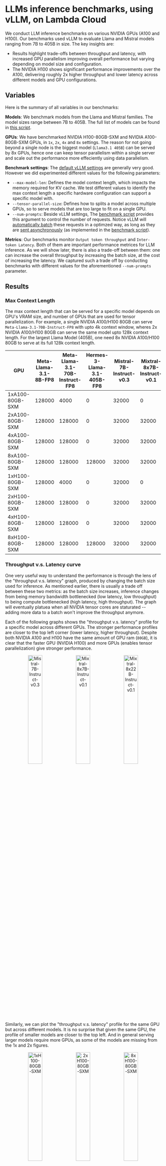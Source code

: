 
# LLMs inference benchmarks, using vLLM, on Lambda Cloud

We conduct LLM inference benchmarks on various NVIDIA GPUs (A100 and H100). Our benchmarks used vLLM to evaluate Llama and Mistral models ranging from 7B to 405B in size. The key insights are:
* Results highlight trade-offs between throughput and latency, with increased GPU parallelism improving overall performance but varying depending on model size and configuration.
* The NVIDIA H100 shows significant performance improvements over the A100, delivering roughly 2x higher throughput and lower latency across different models and GPU configurations.

## Variables

Here is the summary of all variables in our benchmarks:

__Models__: We benchmark models from the Llama and Mistral families. The model sizes range between 7B to 405B. The full list of models can be found in [this script](https://github.com/LambdaLabsML/vllm-benchmark/blob/main/cache_model.py#L3). 

__GPUs__: We have benchmarked NVIDIA H100-80GB-SXM and NVIDIA A100-80GB-SXM GPUs, in `1x`, `2x`, `4x` and `8x` settings. The reason for not going beyond a single node is the biggest model (`Llama3.1 405B`) can be served by 8x GPUs, hence one can keep tensor parallelism within a single server and scale out the performance more effeciently using data parallelism. 

__Benchmark settings__: The [default vLLM settings](https://docs.vllm.ai/en/latest/models/engine_args.html) are generally very good. However we did experimented different values for the following parameters:
* `--max-model-len`: Defines the model context length, which impacts the memory required for KV cache. We test different values to identify the max context length a specific hardware configuration can support a specific model with.
* `--tensor-parallel-size`: Defines how to splits a model across multiple GPUs, so to serve models that are too large to fit on a single GPU.
* `--num-prompts`: Beside vLLM settings, The [benchmark script](https://github.com/vllm-project/vllm/blob/main/benchmarks/benchmark_serving.py) provides this argument to control the number of requests. Notice vLLM will [automatically batch](https://github.com/vllm-project/vllm/issues/1707#issuecomment-1816797973) these requests in a optimzed way, as long as they are [sent asynchronously](https://github.com/vllm-project/vllm/issues/2257#issuecomment-1869400614) (as implemented in the [benchmark script](https://github.com/vllm-project/vllm/blob/main/benchmarks/benchmark_serving.py)).

__Metrics__: Our benchmarks monitor `Output token throughput` and `Inter-token Latency`. Both of them are important performance metrices for LLM inference. As we will show later, there is also a trade-off between them: one can increase the overall throughput by increasing the batch size, at the cost of increasing the latency. We captured such a trade off by conducting benchmarks with different values for the aforementioned `--num-prompts` parameter.


## Results

### Max Context Length

The max context length that can be served for a specific model depends on GPU's VRAM size, and number of GPUs that are used for tensor parallelization. For example, a single NVIDIA A100/H100 80GB can serve `Meta-Llama-3.1-70B-Instruct-FP8` with upto 4k context window, wheres 2x NVIDIA A100/H100 80GB can serve the same model upto 128k context length. For the largest Llama Model (405B), one need 8x NVIDIA A100/H100 80GB to serve at its full 128k context length.

| GPU                | Meta-Llama-3.1-8B-FP8 | Meta-Llama-3.1-70B-Instruct-FP8 | Hermes-3-Llama-3.1-405B-FP8 | Mistral-7B-Instruct-v0.3 | Mixtral-8x7B-Instruct-v0.1 | Mixtral-8x22B-Instruct-v0.1 | Mistral-Nemo-Instruct-2407 | Mistral-Large-Instruct-2407 |
|--------------------|-----------------------|---------------------------------|-----------------------------|---------------------------|----------------------------|-----------------------------|----------------------------|-----------------------------|
| 1xA100-80GB-SXM    | 128000                | 4000                            | 0                           | 32000                     | 0                          | 0                           | 128000                    | 0                           |
| 2xA100-80GB-SXM    | 128000                | 128000                          | 0                           | 32000                     | 32000                      | 0                           | 128000                    | 0                           |
| 4xA100-80GB-SXM    | 128000                | 128000                          | 0                           | 32000                     | 32000                      | 16000                       | 128000                    | 128000                     |
| 8xA100-80GB-SXM    | 128000                | 128000                          | 128000                      | 32000                     | 32000                      | 64000                       | 128000                    | 128000                     |
| 1xH100-80GB-SXM    | 128000                | 4000                            | 0                           | 32000                     | 0                          | 0                           | 128000                    | 0                           |
| 2xH100-80GB-SXM    | 128000                | 128000                          | 0                           | 32000                     | 32000                      | 0                           | 128000                    | 0                           |
| 4xH100-80GB-SXM    | 128000                | 128000                          | 0                           | 32000                     | 32000                      | 16000                       | 128000                    | 128000                     |
| 8xH100-80GB-SXM    | 128000                | 128000                          | 128000                      | 32000                     | 32000                      | 64000                       | 128000                    | 128000                     |


### Throughput v.s. Latency curve
One very useful way to understand the performance is through the lens of the "throughput v.s. latency" graph, produced by changing the batch size used for inference. As mentioned earlier, there is usually a trade off between these two metrics: as the batch size increases, inference changes from being memory bandwidth bottlenecked (low latency, low throughput) to being compute bottlenecked (high latency, high throughput). The graph will eventually platuea when all NVIDIA tensor cores are staturated -- adding more data to a batch won't improve the throughput anymore.

Each of the following graphs shows the "throughput v.s. latency" profile for a specific model across different GPUs. The stronger performance profiles are closer to the top left corner (lower latency, higher throughput). Despite both NVIDIA A100 and H100 have the same amount of GPU ram (`80GB`), it is clear that the faster GPU (NVIDIA H100) and more GPUs (enables tensor parallelization) give stronger performance. 

<p align="center">
  <img src="./renders/Mistral-7B-Instruct-v0.3_len2000.png" alt="Mistral-7B-Instruct-v0.3" width="30%" />
  <img src="./renders/Mixtral-8x7B-Instruct-v0.1_len2000.png" alt="Mixtral-8x7B-Instruct-v0.1" width="30%" />
  <img src="./renders/Mixtral-8x22B-Instruct-v0.1_len2000.png" alt="Mixtral-8x22B-Instruct-v0.1" width="30%" />
</p>


Similarly, we can plot the "throughput v.s. latency" profile for the same GPU but across different models. It is no surprise that given the same GPU, the profile of smaller models are closer to the top left. And in general serving larger models require more GPUs, as some of the models are missing from the 1x and 2x figures.

<p align="center">
  <img src="./renders/1xH100-80GB-SXM.png" alt="1xH100-80GB-SXM" width="30%" />
  <img src="./renders/2xH100-80GB-SXM.png" alt="2xH100-80GB-SXM" width="30%" />
  <img src="./renders/8xH100-80GB-SXM.png" alt="8xH100-80GB-SXM" width="30%" />
</p>


### Tensor Parallel v.s. Data Parallel
Which is a better way to scale the performance? Is it better to scale vertically using tensor parallelism, or is it better to scale horizontally with daa parallelism. The former gives you a "beefier" processor by combining the memory and tensor cores from multiple GPUs, at the cost of inter-device communication; while the later keep each GPUs independent so you have a fleet of less powerful devices. 

The following figures illustrate the different characteristics of these two parallelism strategies. To do so, we doubled the number of GPUs and applied either DP to horizontally scale the system, or TF to vertically scale the system. We also double the number of prompts used in the system so to make sure data parallelism could double its throughput while keeping the latency unaffected. Our benchmark showed tensor parallelism runs at lower latencies, while data parallelism runs at higher throughputs. 

<p align="center">
  <img src="./renders/scale_Mistral-7B-Instruct-v0.3_len2000.png" alt="scale_Mistral-7B-Instruct-v0.3_len2000" width="30%" />
  <img src="./renders/scale_Mixtral-8x7B-Instruct-v0.1_len2000.png" alt="scale_Mixtral-8x7B-Instruct-v0.1_len2000" width="30%" />
  <img src="./renders/scale_Mixtral-8x22B-Instruct-v0.1_len2000.png" alt="scale_Mixtral-8x22B-Instruct-v0.1_len2000" width="30%" />
</p>

In general, scaling out the performance using data parallelism can be more rewarding, if a model can be fit into an existing system. The following table shows the `throughput/latency` across different `GPU/model` combinations, with `--num-prompts` set to 320. The reason for not increasing `--num-prompts` any further is due to the system has already saturated its compute, and no more throughput or latency improvement can be achived with larger batch size.

|                  | Meta-Llama-3.1-8B-FP8 | Meta-Llama-3.1-70B-Instruct-FP8 | Hermes-3-Llama-3.1-405B-FP8 | Mistral-7B-Instruct-v0.3 | Mixtral-8x7B-Instruct-v0.1 | Mixtral-8x22B-Instruct-v0.1 | Mistral-Nemo-Instruct-2407 | Mistral-Large-Instruct-2407 |
|------------------|----------------------:|--------------------------------:|----------------------------:|-------------------------:|---------------------------:|----------------------------:|----------------------------:|-----------------------------:|
| 1xA100-80GB-SXM  | 1517.54/42.85          | 208.79/58.26                    | N/A                         | 1591.4/56.51             | N/A                        | N/A                         | 1277.85/61.48               | N/A                          |
| 2xA100-80GB-SXM  | 1854.27/38.21          | 662.64/120.32                   | N/A                         | 1861.61/53.52            | 1017.34/67.24              | N/A                         | 1593.97/51.39               | N/A                          |
| 4xA100-80GB-SXM  | 1899.76/40.02          | 956.53/88.25                    | N/A                         | 2228.35/44.66            | 1098.11/56.05              | 715.37/95.54                | 1919.13/44.7                | 642.03/129.96                |
| 8xA100-80GB-SXM  | 1972.26/40.47          | 1162.78/74.12                   | 467.85/180.74               | 2381.43/39.89            | 1289.26/49.91              | 946.22/71.43                | 2035.34/40.7                | 947.56/88.72                 |
| 1xH100-80GB-SXM  | 3400.4/19.75           | 418.92/35.84                    | N/A                         | 3281.19/27.23            | N/A                        | N/A                         | 2414.81/31.16               | N/A                          |
| 2xH100-80GB-SXM  | 3688.64/18.83          | 1727.69/49.33                   | N/A                         | 3758.54/24.26            | 1430.42/38.08              | N/A                         | 3064.06/24.44               | N/A                          |
| 4xH100-80GB-SXM  | 3475.27/20.26          | 2242.99/38.26                   | N/A                         | 4133.32/21.79            | 2102.86/30.36              | 1190.38/51.35               | 3509.24/22.1                | 1301.24/56.42                |
| 8xH100-80GB-SXM  | 3931.83/17.61          | 2572.8/33.71                    | 1230.74/73.54               | 4397.11/21.56            | 2073.9/25.88               | 1558.66/39.25               | 3686.29/22.85               | 1734.19/46.23                |


### Performance v.s. max_model_len
Although the `max_model_len` decides the max context length a system can support a model with, it is interesting that the "throughput v.s. latency" profile doesn't vary by it. As shown in the figure below, there is little difference between the benchmark outcomes of the same system using `max_model_len` range between `2000`  to `128000`. 

<p align="center">
  <img src="./renders/1xH100-80GB-SXM_Meta-Llama-3.1-8B-FP8.png" alt="1xH100-80GB-SXM_Meta-Llama-3.1-8B-FP8" width="30%" />
  <img src="./renders/2xH100-80GB-SXM_Meta-Llama-3.1-70B-Instruct-FP8.png" alt="2xH100-80GB-SXM_Meta-Llama-3.1-70B-Instruct-FP8" width="30%" />
  <img src="./renders/8xH100-80GB-SXM_Hermes-3-Llama-3.1-405B-FP8.png" alt="8xH100-80GB-SXM_Hermes-3-Llama-3.1-405B-FP8" width="30%" />
</p>


### H100 v.s. A100
The performance gap between NVIDIA H100 80GB SXM and A100 80GB SXM varies from model to model. Overall H100 can deliver around 2x higher throughput and 2x lower latency. As an example, for serving `Mistral-7B-Instruct-v0.3`, `1xH100` delivers 2.06x higher througput and 2.07x lower latency. For serving `Hermes-3-Llama-3.1-405B-FP8`, `8xH100` delivers 2.65x higher throughput and 2.45x lower latency. 

## Conclusion
The benchmarks demonstrate that NVIDIA H100 GPUs significantly outperform A100 GPUs, especially when handling larger models like the Llama and Mistral families. By leveraging tensor parallelism and optimizing batch sizes, the vLLM framework effectively balances throughput and latency, making it a powerful tool for large-scale LLM inference. For those aiming to optimize performance in similar contexts, utilizing H100 GPUs and adjusting parallelism settings may be particularly effective.